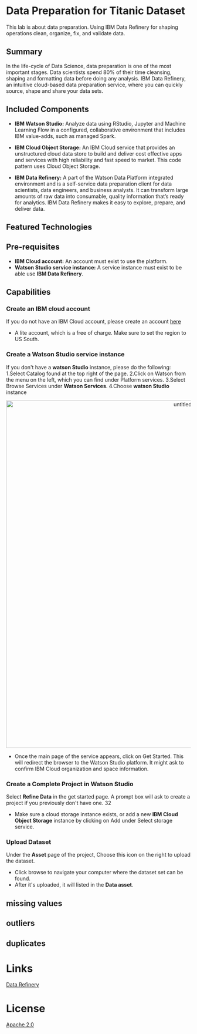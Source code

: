 # Data Preparation for Titanic Dataset
This lab is about data preparation. Using IBM Data Refinery for shaping operations clean, organize, fix, and validate data.

## Summary

In the life-cycle of Data Science, data preparation is one of the most important stages. Data scientists spend 80% of their time cleansing, shaping and formatting data before doing any analysis. IBM Data Refinery, an intuitive cloud-based data preparation service, where you can quickly source, shape and share your data sets.

## Included Components

* **IBM Watson Studio:** Analyze data using RStudio, Jupyter and Machine Learning Flow in a configured, collaborative environment that includes IBM value-adds, such as managed Spark.

* **IBM Cloud Object Storage:** An IBM Cloud service that provides an unstructured cloud data store to build and deliver cost effective apps and services with high reliability and fast speed to market. This code pattern uses Cloud Object Storage.

* **IBM Data Refinery:** A part of the Watson Data Platform integrated environment and is a self-service data preparation client for data scientists, data engineers, and business analysts. It can transform large amounts of raw data into consumable, quality information that’s ready for analytics. IBM Data Refinery makes it easy to explore, prepare, and deliver data.

## Featured Technologies

## Pre-requisites

* **IBM Cloud account:**  An account must exist to use the platform.
* **Watson Studio service instance:** A service instance must exist to be able use **IBM Data Refinery**.

## Capabilities
### Create an IBM cloud account
If you do not have an IBM Cloud account, please create an account [here](https://ibm.biz/BdYpAy)
- A lite account, which is a free of charge. Make sure to set the region to US South.

### Create a Watson Studio service instance
If you don't have a **watson Studio** instance, please do the following:
1.Select Catalog found at the top right of the page.
2.Click on Watson from the menu on the left, which you can find under Platform services.
3.Select Browse Services under **Watson Services**.
4.Choose **watson Studio** instance
<p align="center"><img width="947" alt="untitled" src="https://user-images.githubusercontent.com/20974667/47021511-4509b900-d164-11e8-82e4-e13475ba4dbf.png">
 
* Once the main page of the service appears, click on Get Started. This will redirect the browser to the Watson Studio platform. It might ask to confirm IBM Cloud organization and space information.

### Create a Complete Project in Watson Studio
Select **Refine Data** in the get started page. A prompt box will ask to create a project if you previously don't have one.
32

* Make sure a cloud storage instance exists, or add a new **IBM Cloud Object Storage** instance by clicking on Add under Select storage service.

### Upload Dataset
Under the **Asset** page of the project, Choose this icon on the right to upload the dataset.
* Click browse to navigate your computer where the dataset set can be found.
* After it's uploaded, it will listed in the **Data asset**.

 ## missing values
 
 ## outliers 
 
 ## duplicates

# Links
[Data Refinery](https://dataplatform.cloud.ibm.com/docs/content/refinery/refining_data.html?context=analytics&linkInPage=true)

# License
[Apache 2.0](https://github.com/Meaad96s/datacleaning_episode2/blob/master/LICENSE)
